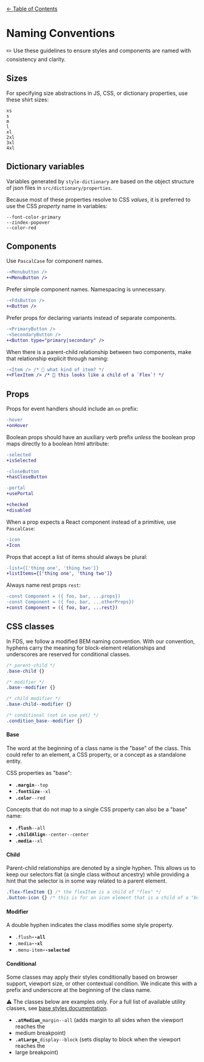 [&larr; Table of Contents](../CONTRIBUTING.md)

# Naming Conventions
✏️ Use these guidelines to ensure styles and components are named with consistency and
clarity.

## Sizes

For specifying size abstractions in JS, CSS, or dictionary properties, use these shirt sizes:

```
xs
s
m
l
xl
2xl
3xl
4xl
```

## Dictionary variables
Variables generated by `style-dictionary` are based on the object structure of json files
in `src/dictionary/properties`.

Because most of these properties resolve to CSS _values_, it is preferred to use the
CSS _property_ name in variables:

```
--font-color-primary
--zindex-popover
--color-red
```


## Components

Use `PascalCase` for component names.

```diff
-<Menubutton />
+<MenuButton />
```

Prefer simple component names. Namespacing is unnecessary.

```diff
-<FdsButton />
+<Button />
```

Prefer props for declaring variants instead of separate components.

```diff
-<PrimaryButton />
-<SecondaryButton />
+<Button type="primary|secondary" />
```

When there is a parent-child relationship between two components, make that relationship
explicit through naming:

```diff
-<Item /> /* 💭 what kind of item? */
+<FlexItem /> /* 💭 this looks like a child of a `Flex`! */
```

## Props

Props for event handlers should include an `on` prefix:

```diff
-hover
+onHover
```

Boolean props should have an auxiliary verb prefix _unless_ the boolean prop maps directly
to a boolean html attribute:

```diff
-selected
+isSelected

-closeButton
+hasCloseButton

-portal
+usePortal
```

```diff
+checked
+disabled
```

When a prop expects a React component instead of a primitive, use `PascalCase`:

```diff
-icon
+Icon
```

Props that accept a list of items should always be plural:

```diff
-list={['thing one', 'thing two']}
+listItems={['thing one', 'thing two']}
```

Always name rest props `rest`:

```diff
-const Component = ({ foo, bar, ...props})
-const Component = ({ foo, bar, ...otherProps})
+const Component = ({ foo, bar, ...rest})
```

## CSS classes
In FDS, we follow a modified BEM naming convention. With our convention, hyphens carry the
meaning for block-element relationships and underscores are reserved for conditional
classes.

```css
/* parent-child */
.base-child {}

/* modifier */
.base--modifier {}

/* child modifier */
.base-child--modifier {}

/* conditional (not in use yet) */
.condition_base--modifier {}
```

#### Base
The word at the beginning of a class name is the "base" of the class. This could
refer to an element, a CSS property, or a concept as a standalone entity.

CSS properties as "base":

- **`.margin`**`--top`
- **`.fontSize`**`--xl`
- **`.color`**`--red`

Concepts that do not map to a single CSS property can also be a "base" name:

- **`.flush`**`--all`
- **`.childAlign`**`--center--center`
- **`.media`**`--xl`


#### Child
Parent-child relationships are denoted by a single hyphen. This allows us to keep our
selectors flat (a single class without ancestry) while providing a hint that the selector
is in some way related to a parent element.

```css
.flex-flexItem {} /* the flexItem is a child of "flex" */
.button-icon {} /* this is for an icon element that is a child of a "button" */
```

#### Modifier
A double hyphen indicates the class modifies some style property.

- `.flush`**`--all`**
- `.media`**`--xl`**
- `.menu-item`**`--selected`**

#### Conditional
Some classes may apply their styles conditionally based on browser support, viewport size,
or other contextual condition. We indicate this with a prefix and underscore at the
beginning of the class name.

⚠️  The classes below are examples only. For a full list of available utility classes, see [base styles documentation](https://cbinsights.github.io/form-design-system/fds-styles/).

- **`.atMedium_`**`margin--all` (adds margin to all sides when the viewport reaches the
- medium breakpoint)
- **`.atLarge_`**`display--block` (sets display to block when the viewport reaches the
- large breakpoint)

